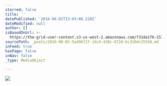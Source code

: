 ```yaml
---
starred: false
title: ''
datePublished: '2016-08-02T13:03:06.220Z'
dateModified: null
author: []
isBasedOnUrl: >-
  https://the-grid-user-content.s3-us-west-2.amazonaws.com/731da1f6-1579-47bf-a093-089677318b29.jpg
sourcePath: _posts/2016-08-02-5a49672f-1dc4-438c-872d-bc310dc25558.md
inFeed: true
hasPage: false
inNav: false
_type: MediaObject

---
```

![](https://the-grid-user-content.s3-us-west-2.amazonaws.com/731da1f6-1579-47bf-a093-089677318b29.jpg)